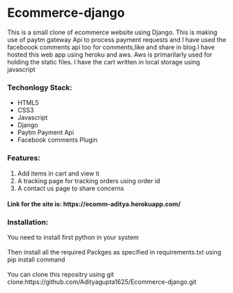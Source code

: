 <h1> Ecommerce-django</h1>
<p>This is a small clone of ecommerce website using Django. This is making use of paytm gateway Api to process payment requests and I have used the faceboook comments api too for comments,like and share in blog.I have hosted this web app using heroku and aws. Aws is primarilarly used for holding the static files. I have the cart written in local storage using javascript</p>
<h3>Techonlogy Stack:</h3>
<ul>
<li>HTML5</li>
<li>CSS3</li>
<li>Javascript</li>
<li>Django</li>
<li>Paytm Payment Api</li>
<li>Facebook comments Plugin</li>
</ul>
<h3>Features: </h3>
<ol>
<li>Add items in cart and view it</li>
<li>A tracking page for tracking orders using order id</li>
<li>A contact us page to share concerns</li>
</ol>

<h4> Link for the site is: https://ecomm-aditya.herokuapp.com/
</h4>

<h3>Installation: </h3>
<p>You need to install first python in your system
<br><br>
Then install all the required Packges as specified in requirements.txt using pip install command<br><br>
You can clone this repositry using git clone:https://github.com/Adityagupta1625/Ecommerce-django.git
